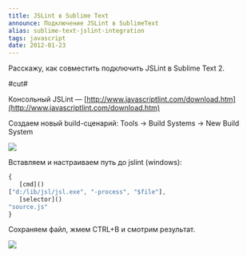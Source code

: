 ```yaml
---
title: JSLint в Sublime Text
announce: Подключение JSLint в SublimeText
alias: sublime-text-jslint-integration
tags: javascript
date: 2012-01-23
---
```


Расскажу, как совместить подключить JSLint в  Sublime Text 2.

#cut#

Консольный JSLint — [http://www.javascriptlint.com/download.htm](http://www.javascriptlint.com/download.htm)

Создаем новый build-сценарий: Tools → Build Systems → New Build System

![](/dev/2012-01-23-sublime-text-jslint-integration/sublime_jslint.png)


Вставляем и настраиваем путь до jslint (windows):

```javascript
{
   [cmd]()
["d:/lib/jsl/jsl.exe", "-process", "$file"],
   [selector]()
"source.js"
}

```

Сохраняем файл, жмем CTRL+B и смотрим результат.

![](/dev/2012-01-23-sublime-text-jslint-integration/sublime_jslint2.png)

